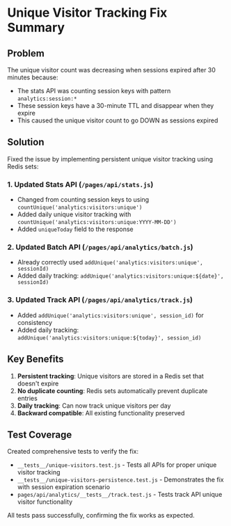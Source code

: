 # Unique Visitor Tracking Fix Summary

## Problem
The unique visitor count was decreasing when sessions expired after 30 minutes because:
- The stats API was counting session keys with pattern `analytics:session:*`
- These session keys have a 30-minute TTL and disappear when they expire
- This caused the unique visitor count to go DOWN as sessions expired

## Solution
Fixed the issue by implementing persistent unique visitor tracking using Redis sets:

### 1. Updated Stats API (`/pages/api/stats.js`)
- Changed from counting session keys to using `countUnique('analytics:visitors:unique')`
- Added daily unique visitor tracking with `countUnique('analytics:visitors:unique:YYYY-MM-DD')`
- Added `uniqueToday` field to the response

### 2. Updated Batch API (`/pages/api/analytics/batch.js`)
- Already correctly used `addUnique('analytics:visitors:unique', sessionId)`
- Added daily tracking: `addUnique('analytics:visitors:unique:${date}', sessionId)`

### 3. Updated Track API (`/pages/api/analytics/track.js`)
- Added `addUnique('analytics:visitors:unique', session_id)` for consistency
- Added daily tracking: `addUnique('analytics:visitors:unique:${today}', session_id)`

## Key Benefits
1. **Persistent tracking**: Unique visitors are stored in a Redis set that doesn't expire
2. **No duplicate counting**: Redis sets automatically prevent duplicate entries
3. **Daily tracking**: Can now track unique visitors per day
4. **Backward compatible**: All existing functionality preserved

## Test Coverage
Created comprehensive tests to verify the fix:
- `__tests__/unique-visitors.test.js` - Tests all APIs for proper unique visitor tracking
- `__tests__/unique-visitors-persistence.test.js` - Demonstrates the fix with session expiration scenario
- `pages/api/analytics/__tests__/track.test.js` - Tests track API unique visitor functionality

All tests pass successfully, confirming the fix works as expected.